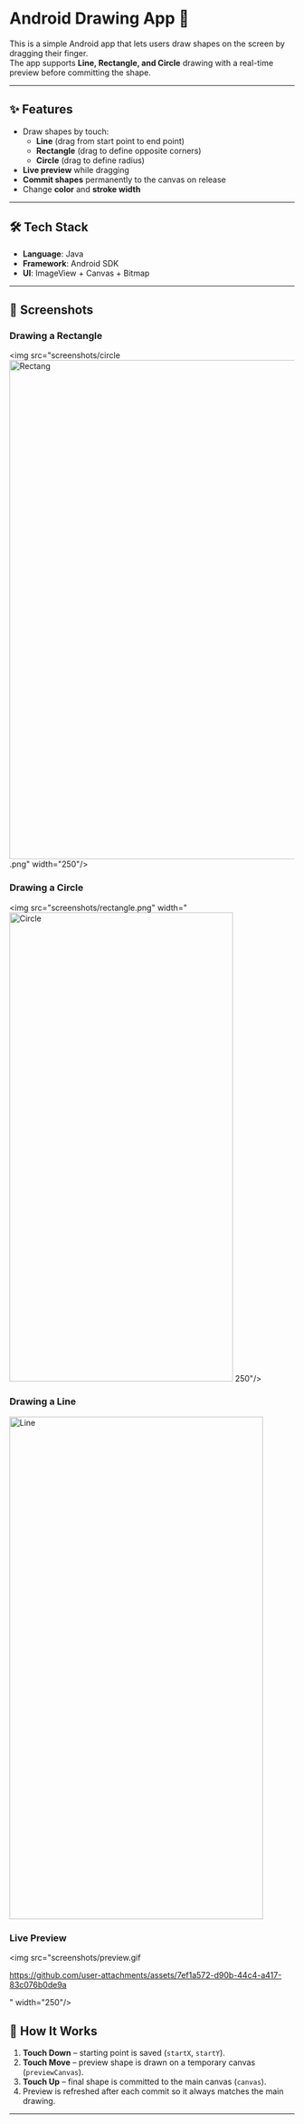 # Android Drawing App 🎨

This is a simple Android app that lets users draw shapes on the screen by dragging their finger.  
The app supports **Line, Rectangle, and Circle** drawing with a real-time preview before committing the shape.

---

## ✨ Features
- Draw shapes by touch:
  - **Line** (drag from start point to end point)
  - **Rectangle** (drag to define opposite corners)
  - **Circle** (drag to define radius)
- **Live preview** while dragging
- **Commit shapes** permanently to the canvas on release
- Change **color** and **stroke width**

---

## 🛠️ Tech Stack
- **Language**: Java
- **Framework**: Android SDK
- **UI**: ImageView + Canvas + Bitmap

---
## 📸 Screenshots

### Drawing a Rectangle
<img src="screenshots/circle<img width="510" height="881" alt="Rectang" src="https://github.com/user-attachments/assets/88d8567a-8a11-4ce1-a1ad-46d34366722d" />
.png" width="250"/>

### Drawing a Circle
<img src="screenshots/rectangle.png" width="<img width="395" height="828" alt="Circle" src="https://github.com/user-attachments/assets/71fc06e3-a709-4b4a-886a-fa872f0671af" />
250"/>

### Drawing a Line
<img width="448" height="887" alt="Line" src="https://github.com/user-attachments/assets/b269f262-2cc1-4205-8d57-1075c80924dd" />

### Live Preview
<img src="screenshots/preview.gif

https://github.com/user-attachments/assets/7ef1a572-d90b-44c4-a417-83c076b0de9a

" width="250"/>


## 🚀 How It Works
1. **Touch Down** – starting point is saved (`startX`, `startY`).  
2. **Touch Move** – preview shape is drawn on a temporary canvas (`previewCanvas`).  
3. **Touch Up** – final shape is committed to the main canvas (`canvas`).  
4. Preview is refreshed after each commit so it always matches the main drawing.

---


